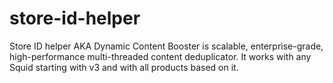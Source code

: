 # store-id-helper
Store ID helper AKA Dynamic Content Booster is scalable, enterprise-grade, high-performance multi-threaded content deduplicator. It works with any Squid starting with v3 and with all products based on it.

